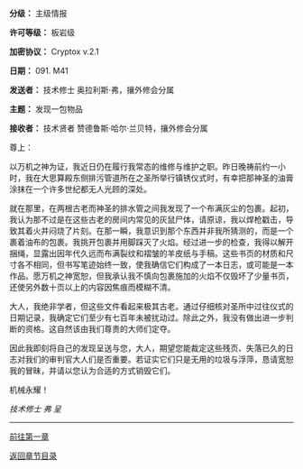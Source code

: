 **分级：** 主级情报

**许可等级：** 板岩级

**加密协议：** Cryptox v.2.1

**日期：** 091. M41

**发送者：** 技术修士  奥拉利斯·弗，攘外修会分属

**主题：** 发现一包物品

**接收者：** 技术贤者 赞德鲁斯·哈尔·兰贝特，攘外修会分属


尊上：

以万机之神为证，我近日仍在履行我常态的维修与维护之职。昨日晚祷前约一小时，我在大思算殿东侧排污管道所在之圣所举行镇锈仪式时，有幸把那神圣的油膏涂抹在一个许多世纪都无人光顾的深处。

就在那里，在两根古老而神圣的排水管之间我发现了一个布满灰尘的包裹。起初，我认为那不过是在这些古老的房间内常见的灰鼠尸体，请原谅，我以焊枪戳击，导致其着火并闷烧了片刻。在那一瞬，我意识到那个东西并非我所猜测的，而是一个裹着油布的包裹。我挑开包裹并用脚踩灭了火焰。经过进一步的检查，我得以解开捆绳，显露出因年代久远而布满裂纹和褶皱的羊皮纸与手稿。这些书页的材质和尺寸各不相同，但书写笔迹始终一致，使我确信它们构成了一本日志，或可能是一本作品。愿万机之神宽恕，但我承认我不慎向包裹施加的火焰不仅毁坏了少量书页，还使另外数十页以上的内容因焦痕而模糊不清。

大人，我绝非学者，但这些文件看起来极其古老。通过仔细核对圣所中过往仪式的日期记录，我确定它们至少有七百年未被扰动过。除此之外，我没有做出进一步判断的资格。这自然该由我们尊贵的大师们定夺。

因此我即刻将自己的发现呈送与您，大人，期望您能裁定这些残页、失落已久的日志对我们的审判官大人们是否重要。若证实它们只是无用的垃圾与浮萍，恳请宽恕我的冒昧，并请以您认为合适的方式销毁它们。

机械永耀！

*技术修士 弗 呈*

---

[前往第一章](harlequin1)

[返回章节目录](/CommorraghNotGomorrah/IanWatson/harlequin)
